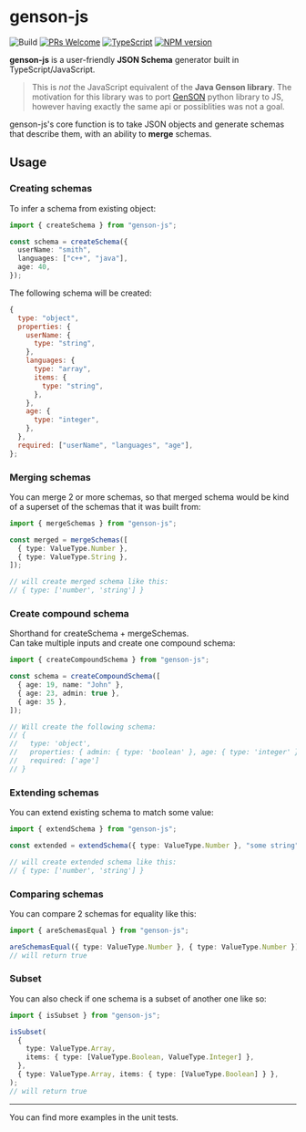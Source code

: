 # genson-js

![Build](https://github.com/aspecto-io/genson-js/workflows/Build/badge.svg) [![PRs Welcome](https://img.shields.io/badge/PRs-welcome-brightgreen.svg?style=flat-square)](http://makeapullrequest.com) [![TypeScript](https://badgen.net/npm/types/env-var)](http://www.typescriptlang.org/) [![NPM version](https://img.shields.io/npm/v/genson-js.svg)](https://www.npmjs.com/package/genson-js)

**genson-js** is a user-friendly **JSON Schema** generator built in TypeScript/JavaScript.

> This is _not_ the JavaScript equivalent of the **Java Genson library**.
> The motivation for this library was to port [GenSON](https://github.com/cequencer/GenSON) python library to JS, however having exactly the same api or possiblities was not a goal.

genson-js's core function is to take JSON objects and generate schemas that describe them, with an ability to **merge** schemas.

## Usage

### Creating schemas

To infer a schema from existing object:

```ts
import { createSchema } from "genson-js";

const schema = createSchema({
  userName: "smith",
  languages: ["c++", "java"],
  age: 40,
});
```

The following schema will be created:

```js
{
  type: "object",
  properties: {
    userName: {
      type: "string",
    },
    languages: {
      type: "array",
      items: {
        type: "string",
      },
    },
    age: {
      type: "integer",
    },
  },
  required: ["userName", "languages", "age"],
};
```

### Merging schemas

You can merge 2 or more schemas, so that merged schema would be kind of a superset of the schemas that it was built from:

```ts
import { mergeSchemas } from "genson-js";

const merged = mergeSchemas([
  { type: ValueType.Number },
  { type: ValueType.String },
]);

// will create merged schema like this:
// { type: ['number', 'string'] }
```

### Create compound schema

Shorthand for createSchema + mergeSchemas.  
Can take multiple inputs and create one compound schema:

```ts
import { createCompoundSchema } from "genson-js";

const schema = createCompoundSchema([
  { age: 19, name: "John" },
  { age: 23, admin: true },
  { age: 35 },
]);

// Will create the following schema:
// {
//   type: 'object',
//   properties: { admin: { type: 'boolean' }, age: { type: 'integer' }, name: { type: 'string' } },
//   required: ['age']
// }
```

### Extending schemas

You can extend existing schema to match some value:

```ts
import { extendSchema } from "genson-js";

const extended = extendSchema({ type: ValueType.Number }, "some string");

// will create extended schema like this:
// { type: ['number', 'string'] }
```

### Comparing schemas

You can compare 2 schemas for equality like this:

```ts
import { areSchemasEqual } from "genson-js";

areSchemasEqual({ type: ValueType.Number }, { type: ValueType.Number });
// will return true
```

### Subset

You can also check if one schema is a subset of another one like so:

```ts
import { isSubset } from "genson-js";

isSubset(
  {
    type: ValueType.Array,
    items: { type: [ValueType.Boolean, ValueType.Integer] },
  },
  { type: ValueType.Array, items: { type: [ValueType.Boolean] } },
);
// will return true
```

<hr/>
You can find more examples in the unit tests.
